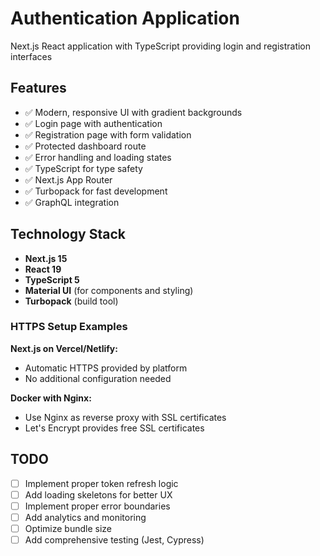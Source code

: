 # Authentication Application

Next.js React application with TypeScript providing login and registration interfaces

## Features
- ✅ Modern, responsive UI with gradient backgrounds
- ✅ Login page with authentication
- ✅ Registration page with form validation
- ✅ Protected dashboard route
- ✅ Error handling and loading states
- ✅ TypeScript for type safety
- ✅ Next.js App Router
- ✅ Turbopack for fast development
- ✅ GraphQL integration

## Technology Stack
- **Next.js 15**
- **React 19**
- **TypeScript 5**
- **Material UI** (for components and styling)
- **Turbopack** (build tool)

### HTTPS Setup Examples
**Next.js on Vercel/Netlify:**
- Automatic HTTPS provided by platform
- No additional configuration needed

**Docker with Nginx:**
- Use Nginx as reverse proxy with SSL certificates
- Let's Encrypt provides free SSL certificates

## TODO
- [ ] Implement proper token refresh logic
- [ ] Add loading skeletons for better UX
- [ ] Implement proper error boundaries
- [ ] Add analytics and monitoring
- [ ] Optimize bundle size
- [ ] Add comprehensive testing (Jest, Cypress)